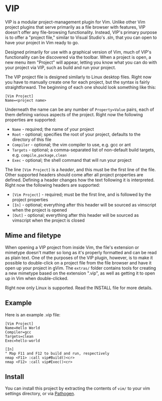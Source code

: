 VIP
===

VIP is a modular project-management plugin for Vim. Unlike other Vim project plugins that serve primarily as a file browser with features, VIP doesn't offer any file-browsing functionality. Instead, VIP's primary purpose is to offer a "project file," similar to Visual Studio's .sln, that you can open to have your project in Vim ready to go.

Designed primarily for use with a graphical version of Vim, much of VIP's functionality can be discovered via the toolbar. When a project is open, a new menu item "Project" will appear, letting you know what you can do with your project via VIP, such as build and run your project.

The VIP project file is designed similarly to Linux desktop files. Right now you have to manually create one for each project, but the syntax is fairly straightforward. The beginning of each one should look something like this:

    [Vim Project]
    Name=<project name>

Underneath the name can be any number of `Property=Value` pairs, each of them defining various aspects of the project. Right now the following properties are supported:

* `Name` - required; the name of your project
* `Root` - optional; specifies the root of your project, defaults to the directory of this file
* `Compiler` - optional; the vim compiler to use, e.g. gcc or ant
* `Targets` - optional; a comma-separated list of non-default build targets, e.g. `compile,package,clean`
* `Exec` - optional; the shell command that will run your project

The line `[Vim Project]` is a *header*, and this must be the first line of the file. Other supported headers should come after all project properties are defined. Defining a header changes how the text following it is interpreted. Right now the following headers are supported:

* `[Vim Project]` - required; must be the first line, and is followed by the project properties
* `[In]` - optional; everything after this header will be sourced as vimscript when the project is opened
* `[Out]` - optional; everything after this header will be sourced as vimscript when the project is closed

Mime and filetype
-----------------

When opening a VIP project from inside Vim, the file's extension or mimetype doesn't matter so long as it's properly formatted and can be read as plain text. One of the purposes of the VIP plugin, however, is to make it possible to double-click on a project file from the file browser and have it open up your project in gVim. The `extras/` folder contains tools for creating a new mimetype based on the extension ".vip", as well as getting it to open up in Vim when double-clicked.

Right now only Linux is supported. Read the INSTALL file for more details.

Example
-------

Here is an example .vip file:

    [Vim Project]
    Name=Hello World
    Compiler=gcc
    Targets=clean
    Exec=hello-world
    
    [In]
    " Map F11 and F12 to build and run, respectively
    nmap <F11> :call vip#Build()<cr>
    nmap <F12> :call vip#Exec()<cr>

Install
-------

You can install this project by extracting the contents of `vim/` to your vim settings directory, or via [Pathogen](https://github.com/tpope/vim-pathogen).
